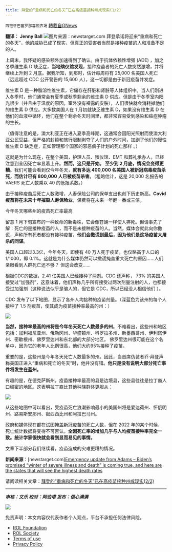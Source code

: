 ```yaml
---
title: 拜登的“重病和死亡的冬天”已在高疫苗接种州成现实(1/2)
---
```

`西班牙巴塞罗那喜悦农场` [轉載自GNews](https://gnews.org/zh-hans/1777503/)

**翻译： Jenny Ball**
![](https://assets.gnews.org/wp-content/uploads/2021/12/tempsnip02-4.png)图片来源：newstarget.com
拜登承诺将迎来“重病和死亡的冬天”，他的威胁已成了现实，但真正的受害者当然是接种疫苗的人和准备不足的人。

上周末，我怀疑的感染额外加速得到了确认。由于抗体依赖性增强 (ADE) ，加之冬季维生素 D 缺乏症，**当地殡仪馆发现**，接种疫苗者的死亡人数突然激增，并将继续上升到 2 月底。据我所知，到那时，估计每周将有 25,000 名美国人死亡（远远超过 CDC 公开警告的 15,600 人），这一切都是由于新冠疫苗并发症。

维生素 D 是一种脂溶性维生素，它储存在肝脏和肾脏等人体组织中。当人们刚进入冬季时，他们通常会有夏季或秋季剩余的维生素 D 供应。但是由于冬季室内阳光很少（并且由于温度的原因，室外没有裸露的皮肤），人们很快就会消耗掉他们的维生素 D 供应。大多数美国人在 1 月初就缺乏维生素 D，如果没有维生素 D 在他们的血液中循环，他们在整个剩余冬天时间里，都非常容易受到感染和癌症肿瘤的生长。

（值得注意的是，澳大利亚正在进入夏季高峰期，这通常会因阳光照射而使澳大利亚公民受益，但严格的封锁和旅行限制剥夺了人们的户外时间，加剧了他们的慢性维生素 D 缺乏症，正如管理那个国家的邪恶疯子计划的死亡那样 。）

这就是为什么现在，在整个美国，护理人员、殡仪馆、EMT 和葬礼承办人，已经注意到全因死亡率显着上升。**然而，这只是开始。 至少到 2 月底，情况会变得更糟**。我们可能会看到仅今年冬天，**就有多达 400,000 名美国人被新冠病毒疫苗杀死，而估计已有 800,000 人已被疫苗杀害**。（粗略估计，这是 20,000 名报告的 VAERS 死亡人数乘以 40 的低报系数。）

由于接种疫苗后死亡人数激增，人寿保险公司的保单支出也创下历史新高。**Covid 疫苗将在未来十年摧毁人寿保险业**，保费将在未来一年翻一番或三倍。

今年冬天哪些州的疫苗死亡率最高

留意 1 月下旬宣布的一种致命的新毒株，它会像苍蝇一样使人猝死。但请事先了解：死亡的是接种疫苗的人，而不是未接种疫苗的人。当然，媒体会就此向你撒谎，声称所有死者都没有接种疫苗，**他们会撒谎到最后，因为他们是这场疫苗大屠杀的同谋**。

美国人口超过3.3亿，今年冬天，即使有 40 万人死于疫苗，也仅略高于人口的 1/1000，即 0.1%。这就是为什么媒体仍然可以撒谎掩盖重大死亡的原因……人们亲眼看到人群死亡还不够？ 但这会改变……

根据CDC的数据，2.41 亿美国人已经接种了两剂。CDC 还声称， 73% 的美国人接受过“加强剂”，这意味着，他们声称几乎所有接受过两次剂量注射的人，也都接受过加强剂（这种说法似乎是骗人的，但它是 CDC，所以已经没人相信他们 ）。

CDC 发布了以下地图，显示了各州人均接种的疫苗剂量。（深蓝色为该州的每个人接种了 1.5 剂疫苗，使其成为疫苗接种率最高的州：）

![](https://assets.gnews.org/wp-content/uploads/2021/12/tempsnip04-4.png)

**当然，接种率最高的州将是今年冬天死亡人数最多的州**。不难看出，这些州和地区包括：加利福尼亚州、俄勒冈州、华盛顿州、科罗拉多州、新墨西哥州、伊利诺伊州、密歇根州、佛罗里达州和东北部的大部分地区。 佛罗里达州很可能在这个名单中，因为它的老年人比例很高，他们大约95%接种了疫苗。

重要的是，这些州是今年冬天死亡人数最多的州。因此，当首席伪装者乔·拜登声称美国正进入“重病和死亡的冬天”时，他并没有错。**他只是没有说明大部分死亡事件将发生在蓝州。**

有趣的是，在德克萨斯州，疫苗接种率最高的县是边境县，这些县往往是拉丁裔人口稠密的地区。这表明拉丁裔比其他种族群体更服从：

![](https://assets.gnews.org/wp-content/uploads/2021/12/tempsnip05-4.png)

从这些地图中可以看出，受疫苗死亡浪潮影响最小的美国州将是爱达荷州、怀俄明州、路易斯安那州、密西西比州和阿拉巴马州。

政府和媒体现在都在试图掩盖新冠疫苗的死亡人数，但在 2022 年的某个时候，死亡统计数据将变得不可否认。**全因死亡率的增加几乎与人均疫苗接种率完全一致。统计学家很快就会看到显而易见的事情。**

文章下半部分我们继续看，疫苗造成的灾难更糟的情况。

**新闻来源**：[newstarget.com][Emergency update from Adams – Biden’s promised “winter of severe illness and death” is coming true, and here are the states that will see the highest death rates](https://www.newstarget.com/2021-12-20-emergency-update-from-adams-bidens-promised-winter-of-severe-illness-and-death-is-coming-true.html)

请阅读相关文章：[拜登的“重病和死亡的冬天”已在高疫苗接种州成现实(2/2)](https://gnews.org/zh-hans/1777376/)

* * *

***审核：文乐
校对：阿伯塔
发布：信心满满***

![](https://assets.gnews.org/wp-content/uploads/2021/12/GNEWS_CH.-1-3-4.jpeg)

 

免责声明：本文内容仅代表作者个人观点，平台不承担任何法律风险。

- [ROL Foundation](https://rolfoundation.org/)
- [ROL Society](https://rolsociety.org/)
- [Terms of use](https://gnews.org/terms-of-use-3/)
- [Privacy Policy](https://gnews.org/privacy-policy/)
